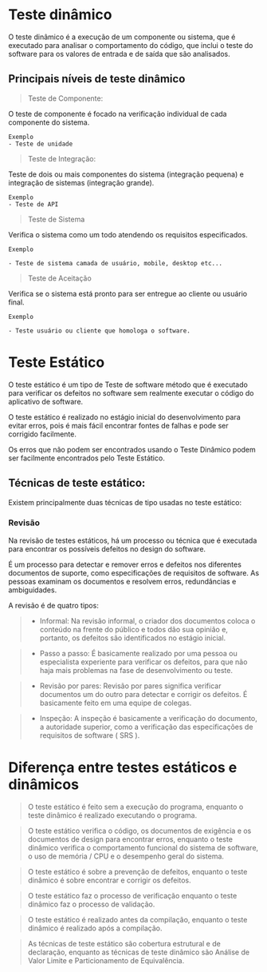 # Teste dinâmico 

O teste dinâmico é a execução de um componente ou sistema, que é executado para analisar o comportamento do código, que inclui o teste do software para os valores de entrada e de saída que são analisados. 


## Principais níveis de teste dinâmico

> Teste de Componente: 

O teste de componente é focado na verificação individual de cada componente do sistema. 
```` 
Exemplo  
- Teste de unidade 
````
> Teste de Integração: 

Teste de dois ou mais componentes do sistema (integração pequena) e integração de sistemas (integração grande).
````
Exemplo
- Teste de API 
````
> Teste de Sistema 

Verifica o sistema como um todo atendendo os requisitos especificados.
````
Exemplo 

- Teste de sistema camada de usuário, mobile, desktop etc...
````
> Teste de Aceitação 

Verifica se o sistema está pronto para ser entregue ao cliente ou usuário final.
````
Exemplo 

- Teste usuário ou cliente que homologa o software.
````
# Teste Estático 

O teste estático é um tipo de Teste de software método que é executado para verificar os defeitos no software sem realmente executar o código do aplicativo de software.

O teste estático é realizado no estágio inicial do desenvolvimento para evitar erros, pois é mais fácil encontrar fontes de falhas e pode ser corrigido facilmente.

Os erros que não podem ser encontrados usando o Teste Dinâmico podem ser facilmente encontrados pelo Teste Estático.

## Técnicas de teste estático:

Existem principalmente duas técnicas de tipo usadas no teste estático:

### Revisão 

Na revisão de testes estáticos, há um processo ou técnica que é executada para encontrar os possíveis defeitos no design do software. 

É um processo para detectar e remover erros e defeitos nos diferentes documentos de suporte, como especificações de requisitos de software. As pessoas examinam os documentos e resolvem erros, redundâncias e ambiguidades.

A revisão é de quatro tipos:

> - Informal: Na revisão informal, o criador dos documentos coloca o conteúdo na frente do público e todos dão sua opinião e, portanto, os defeitos são identificados no estágio inicial.

> - Passo a passo: É basicamente realizado por uma pessoa ou especialista experiente para verificar os defeitos, para que não haja mais problemas na fase de desenvolvimento ou teste.

> - Revisão por pares: Revisão por pares significa verificar documentos um do outro para detectar e corrigir os defeitos. É basicamente feito em uma equipe de colegas.

> - Inspeção: A inspeção é basicamente a verificação do documento, a autoridade superior, como a verificação das especificações de requisitos de software ( SRS ).



# Diferença entre testes estáticos e dinâmicos

> O teste estático é feito sem a execução do programa, enquanto o teste dinâmico é realizado executando o programa.

> O teste estático verifica o código, os documentos de exigência e os documentos de design para encontrar erros, enquanto o teste dinâmico verifica o comportamento funcional do sistema de software, o uso de memória / CPU e o desempenho geral do sistema.

> O teste estático é sobre a prevenção de defeitos, enquanto o teste dinâmico é sobre encontrar e corrigir os defeitos.

> O teste estático faz o processo de verificação enquanto o teste dinâmico faz o processo de validação.

> O teste estático é realizado antes da compilação, enquanto o teste dinâmico é realizado após a compilação.

> As técnicas de teste estático são cobertura estrutural e de declaração, enquanto as técnicas de teste dinâmico são Análise de Valor Limite e Particionamento de Equivalência.
